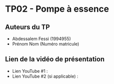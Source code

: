 # TP02 - Pompe à essence

## Auteurs du TP

- Abdessalem Fessi (1994955)
- Prénom Nom (Numéro matricule)

## Lien de la vidéo de présentation

- Lien YouTube #1 :
- Lien YouTube #2 (si applicable) :
